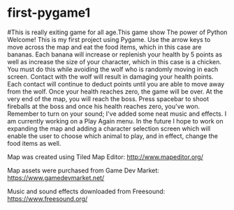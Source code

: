 # first-pygame1
#This is really exiting game for all age.This game show The power of Python
Welcome! This is my first project using Pygame.
Use the arrow keys to move across the map and eat the food items, which in this case are bananas. Each banana will increase or replenish your health by 5 points as well as increase the size of your character, which in this case is a chicken. You must do this while avoiding the wolf who is randomly moving in each screen. Contact with the wolf will result in damaging your health points. Each contact will continue to deduct points until you are able to move away from the wolf. Once your health reaches zero, the game will be over. At the very end of the map, you will reach the boss. Press spacebar to shoot fireballs at the boss and once his health reaches zero, you've won. Remember to turn on your sound; I've added some neat music and effects. I am currently working on a Play Again menu. In the future I hope to work on expanding the map and adding a character selection screen which will enable the user to choose which animal to play, and in effect, change the food items as well. 

Map was created using Tiled Map Editor:
http://www.mapeditor.org/

Map assets were purchased from Game Dev Market:
https://www.gamedevmarket.net/

Music and sound effects downloaded from Freesound:
https://www.freesound.org/

